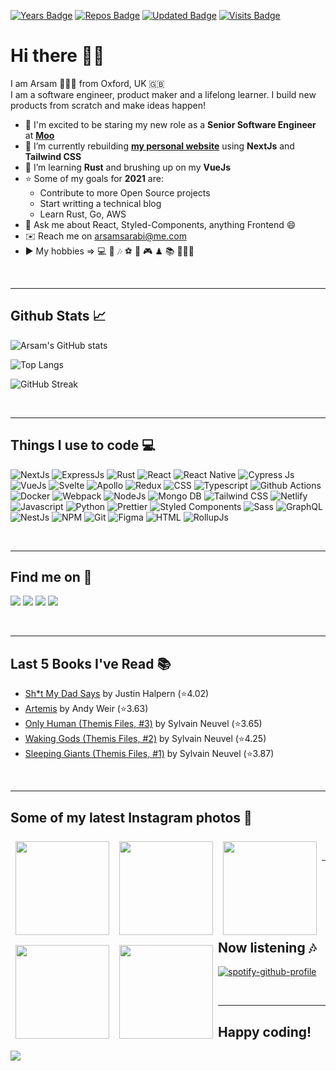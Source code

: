 [![Years Badge](https://badges.pufler.dev/years/arsamsarabi)][a-website]
[![Repos Badge](https://badges.pufler.dev/repos/arsamsarabi)][a-website]
[![Updated Badge](https://badges.pufler.dev/updated/arsamsarabi/arsamsarabi)][a-website]
[![Visits Badge](https://badges.pufler.dev/visits/arsamsarabi/arsamsarabi)][a-website]

# Hi there 👋🏼

I am Arsam 🧑🏻‍💻 from Oxford, UK 🇬🇧 <br />
I am a software engineer, product maker and a lifelong learner. I build new products from scratch and make ideas happen!

- 💼 I'm excited to be staring my new role as a **Senior Software Engineer** at [**Moo**](https://moo.com/uk)
- 🚧 I’m currently rebuilding [**my personal website**][a-website] using **NextJs** and **Tailwind CSS**
- 🌱 I’m learning **Rust** and brushing up on my **VueJs**
- ⭐️ Some of my goals for **2021** are:
  - Contribute to more Open Source projects
  - Start writting a technical blog
  - Learn Rust, Go, AWS
- 💬 Ask me about React, Styled-Components, anything Frontend 😄
- ✉️ Reach me on <arsamsarabi@me.com>
- ▶️ My hobbies => 💻 📸 🎶 ⚽️ 🎲 🎮 ♟ 📚 🚴🏼‍♂️

<br />
<hr />

## Github Stats 📈

![Arsam's GitHub stats](https://github-readme-stats.vercel.app/api?username=arsamsarabi&count_private=true&show_icons=true&theme=dracula)

![Top Langs](https://github-readme-stats.vercel.app/api/top-langs/?username=arsamsarabi&layout=compact&theme=dracula)

![GitHub Streak](https://github-readme-streak-stats.herokuapp.com/?user=arsamsarabi&theme=dracula&hide_border=true)

<br />
<hr />

## Things I use to code 💻

![NextJs][nextjs]
![ExpressJs][expressjs]
![Rust][rust]
![React][react]
![React Native][react-native]
![Cypress Js][cypress]
![VueJs][vuejs]
![Svelte][svelte]
![Apollo][apollo]
![Redux][redux]
![CSS][css]
![Typescript][typescript]
![Github Actions][gh-actions]
![Docker][docker]
![Webpack][webpack]
![NodeJs][nodejs]
![Mongo DB][mongodb]
![Tailwind CSS][tailwind]
![Netlify][netlify]
![Javascript][javascript]
![Python][python]
![Prettier][prettier]
![Styled Components][styledcomponents]
![Sass][sass]
![GraphQL][graphql]
![NestJs][nestjs]
![NPM][npm]
![Git][git]
![Figma][figma]
![HTML][html]
![RollupJs][rollup]
<!-- ![Google Cloud][g-cloud] -->
<!-- ![Mac OS][mac-os] -->

<br />
<hr />

## Find me on 💬

[![][linkedin]][a-linkedin]
[![][instagram]][a-instagram]
[![][codepen]][a-codepen]
[![][coffee]][a-coffee]

<br />
<hr />

## Last 5 Books I've Read 📚
<!-- GOODREADS-LIST:START -->
- [Sh*t My Dad Says](https://www.goodreads.com/review/show/2751597721?utm_medium=api&utm_source=rss) by Justin Halpern (⭐️4.02)
- [Artemis](https://www.goodreads.com/review/show/2356332144?utm_medium=api&utm_source=rss) by Andy Weir (⭐️3.63)
- [Only Human (Themis Files, #3)](https://www.goodreads.com/review/show/2375352277?utm_medium=api&utm_source=rss) by Sylvain Neuvel (⭐️3.65)
- [Waking Gods (Themis Files, #2)](https://www.goodreads.com/review/show/2356332794?utm_medium=api&utm_source=rss) by Sylvain Neuvel (⭐️4.25)
- [Sleeping Giants (Themis Files, #1)](https://www.goodreads.com/review/show/2375351975?utm_medium=api&utm_source=rss) by Sylvain Neuvel (⭐️3.87)
<!-- GOODREADS-LIST:END -->

<br />
<hr />

## Some of my latest Instagram photos 📸

<p style="margin-bottom:24px">
<img style="margin:8px" src="https://instagram.flhr10-1.fna.fbcdn.net/v/t51.2885-15/sh0.08/e35/s640x640/194698229_2702209166736413_1499227878383417092_n.jpg?_nc_ht=instagram.flhr10-1.fna.fbcdn.net&_nc_cat=105&_nc_ohc=qnjPRCYDzYIAX9fuQ_O&edm=ABfd0MgBAAAA&ccb=7-4&oh=6086d080402698a28d9f448c4d65e975&oe=610A577A&_nc_sid=7bff83" width="150px" align="left" />

<img style="margin:8px" src="https://instagram.flhr10-2.fna.fbcdn.net/v/t51.2885-15/sh0.08/e35/s640x640/118592177_615717652446925_8278415751423842719_n.jpg?_nc_ht=instagram.flhr10-2.fna.fbcdn.net&_nc_cat=101&_nc_ohc=pf2FOQCaI48AX_sPUlr&edm=ABfd0MgBAAAA&ccb=7-4&oh=07f106f87eb628f7e080694b4c347a29&oe=610A1080&_nc_sid=7bff83" width="150px" align="left" />

<img style="margin:8px" src="https://instagram.flhr10-1.fna.fbcdn.net/v/t51.2885-15/sh0.08/e35/s640x640/57462983_2230830300337358_3318709984552316520_n.jpg?_nc_ht=instagram.flhr10-1.fna.fbcdn.net&_nc_cat=102&_nc_ohc=uNJc4NrSfGAAX_e5sYM&edm=ABfd0MgBAAAA&ccb=7-4&oh=4806a48d7e72629e591bf193bbc0ad8b&oe=610B1850&_nc_sid=7bff83" width="150px" align="left" />

<img style="margin:8px" src="https://instagram.flhr10-2.fna.fbcdn.net/v/t51.2885-15/sh0.08/e35/s640x640/52750271_407660576482920_8790923666778115898_n.jpg?_nc_ht=instagram.flhr10-2.fna.fbcdn.net&_nc_cat=100&_nc_ohc=U5VXQ1lgq4UAX8JdyW1&edm=ABfd0MgBAAAA&ccb=7-4&oh=de9ad0d14dc8f5f078346c63d49367af&oe=610AA047&_nc_sid=7bff83" width="150px" align="left" />

<img style="margin:8px" src="https://instagram.flhr10-1.fna.fbcdn.net/v/t51.2885-15/sh0.08/e35/s640x640/44290199_2213872612269905_6420416278140764845_n.jpg?_nc_ht=instagram.flhr10-1.fna.fbcdn.net&_nc_cat=105&_nc_ohc=nudgOl3HICUAX_PwdoW&edm=APU89FABAAAA&ccb=7-4&oh=22e12aa7531d6cfc7de1f82928bfd0be&oe=610B354D&_nc_sid=86f79a" width="150px" align="left" />
</p>


<br />
<hr />

## Now listening 🎶

[![spotify-github-profile](https://spotify-github-profile.vercel.app/api/view?uid=a3k21y7i2s68fzjhwadvunoun&cover_image=true&theme=compact)](https://github.com/kittinan/spotify-github-profile)

<br />
<hr />

## Happy coding!

![](https://media.giphy.com/media/5ntdy5Ban1dIY/giphy.gif)




<!-- Socials -->
[a-website]: https://arsam.dev
[a-linkedin]: https://linkedin.com/in/arsam
[a-instagram]: https://instagram.com/arsamsarabi
[a-codepen]: https://codepen.io/arsam
[a-coffee]: https://buymeacoffee.com/arsam

<!-- Languages -->
[typescript]: https://img.shields.io/badge/TypeScript-007ACC?style=flat-square&logo=typescript&logoColor=white
[javascript]: https://img.shields.io/badge/JavaScript-F7DF1E?style=flat-square&logo=javascript&logoColor=black
[python]: https://img.shields.io/badge/Python-FFD43B?style=flat-square&logo=python&logoColor=darkgreen
[rust]: https://img.shields.io/badge/Rust-000000?style=flat-square&logo=rust&logoColor=white

<!-- Tools -->
[react]: https://img.shields.io/badge/React-20232A?style=flat-square&logo=react&logoColor=61DAFB
[react-native]: https://img.shields.io/badge/React_Native-20232A?style=flat-square&logo=react&logoColor=61DAFB
[nodejs]: https://img.shields.io/badge/Node.js-339933?style=flat-square&logo=nodedotjs&logoColor=white
[nextjs]: https://img.shields.io/badge/next.js-000000?style=flat-square&logo=nextdotjs&logoColor=white
[styledcomponents]: https://img.shields.io/badge/styled--components-DB7093?style=flat-square&logo=styled-components&logoColor=white
[sass]: https://img.shields.io/badge/Sass-CC6699?style=flat-square&logo=sass&logoColor=white
[tailwind]: https://img.shields.io/badge/Tailwind_CSS-38B2AC?style=flat-square&logo=tailwind-css&logoColor=white
[graphql]: https://img.shields.io/badge/GraphQl-E10098?style=flat-square&logo=graphql&logoColor=white
[svelte]: https://img.shields.io/badge/Svelte-4A4A55?style=flat-square&logo=svelte&logoColor=FF3E00
[vuejs]: https://img.shields.io/badge/Vue.js-35495E?style=flat-square&logo=vuedotjs&logoColor=4FC08D
[jest]: https://img.shields.io/badge/Jest-C21325?style=flat-square&logo=jest&logoColor=white
[mongodb]: https://img.shields.io/badge/MongoDB-4EA94B?style=flat-square&logo=mongodb&logoColor=white
[expressjs]: https://img.shields.io/badge/Express.js-000000?style=flat-square&logo=express&logoColor=white
[docker]: https://img.shields.io/badge/Docker-2CA5E0?style=flat-square&logo=docker&logoColor=white
[cypress]: https://img.shields.io/badge/Cypress-17202C?style=flat-square&logo=cypress&logoColor=white
[netlify]: https://img.shields.io/badge/Netlify-00C7B7?style=flat-square&logo=netlify&logoColor=white
[gh-actions]: https://img.shields.io/badge/GitHub_Actions-2088FF?style=flat-square&logo=github-actions&logoColor=white
<!-- [g-cloud]: https://img.shields.io/badge/Google_Cloud-4285F4?style=flat-square&logo=google-cloud&logoColor=white -->
<!-- [mac-os]: https://img.shields.io/badge/mac%20os-000000?style=flat-square&logo=apple&logoColor=white -->

[figma]: https://img.shields.io/badge/Figma-F24E1E?style=flat-square&logo=figma&logoColor=white

<!-- [steam]: https://img.shields.io/badge/Steam-000000?style=flat-square&logo=steam&logoColor=white -->

<!-- [youtube]: https://img.shields.io/badge/YouTube-FF0000?style=flat-square&logo=youtube&logoColor=white
[twitch]: https://img.shields.io/badge/Twitch-9146FF?style=flat-square&logo=twitch&logoColor=white
[spotify]: https://img.shields.io/badge/Spotify-1ED760?&style=flat-square&logo=spotify&logoColor=white -->

<!-- [dodge]: https://img.shields.io/badge/dogecoin-C2A633?style=flat-square&logo=dogecoin&logoColor=white -->
[coffee]: https://img.shields.io/badge/Buy_Me_A_Coffee-FFDD00?style=flat-square&logo=buy-me-a-coffee&logoColor=black

[linkedin]: https://img.shields.io/badge/LinkedIn-0077B5?style=flat-square&logo=linkedin&logoColor=white
[instagram]: https://img.shields.io/badge/Instagram-E4405F?style=flat-square&logo=instagram&logoColor=white
[codepen]: https://img.shields.io/badge/Codepen-000000?style=flat-square&logo=codepen&logoColor=white

[webpack]: https://img.shields.io/badge/-Webpack-8DD6F9?style=flat-square&logo=webpack&logoColor=white
[apollo]: https://img.shields.io/badge/-Apollo%20GraphQL-311C87?style=flat-square&logo=apollo-graphql&logoColor=white
[redux]: https://img.shields.io/badge/-Redux-764ABC?style=flat-square&logo=redux&logoColor=white
[nestjs]: https://img.shields.io/badge/-NestJs-ea2845?style=flat-square&logo=nestjs&logoColor=white
[git]: https://img.shields.io/badge/-Git-F05032?style=flat-square&logo=git&logoColor=white
[npm]: https://img.shields.io/badge/-NPM-CB3837?style=flat-square&logo=npm&logoColor=white
[html]: https://img.shields.io/badge/-HTML5-E34F26?style=flat-square&logo=html5&logoColor=white
[css]: https://img.shields.io/badge/CSS3-1572B6?style=flat-square&logo=css3&logoColor=white
[rollup]: https://img.shields.io/badge/-Rollup-EC4A3F?style=flat-square&logo=rollup.js&logoColor=white
[prettier]: https://img.shields.io/badge/-Prettier-F7B93E?style=flat-square&logo=prettier&logoColor=white

